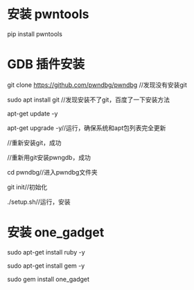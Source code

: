 # 安装 pwntools

 pip install pwntools

# GDB 插件安装

git clone https://github.com/pwndbg/pwndbg //发现没有安装git

sudo apt install git //发现安装不了git，百度了一下安装方法

apt-get update -y

apt-get upgrade -y//运行，确保系统和apt包列表完全更新

//重新安装git，成功

//重新用git安装pwngdb，成功

cd pwndbg//进入pwndbg文件夹

git init//初始化

./setup.sh//运行，安装


# 安装 one_gadget

sudo apt-get install ruby -y

sudo apt-get install gem -y

sudo gem install one_gadget


